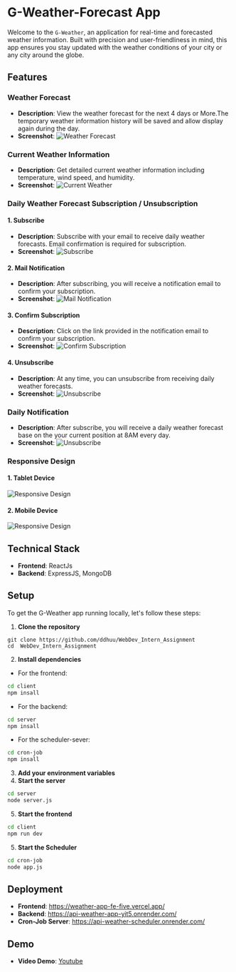 

# G-Weather-Forecast App

Welcome to the `G-Weather`, an application for real-time and forecasted weather information. Built with precision and user-friendliness in mind, this app ensures you stay updated with the weather conditions of your city or any city around the globe.


## Features



### Weather Forecast
- **Description**: View the weather forecast for the next 4 days or More.The temporary weather information history will be saved and allow display again during the day.
- **Screenshot**: ![Weather Forecast](./docs/images/HomeLoadMore.png)
### Current Weather Information
- **Description**: Get detailed current weather information including temperature, wind speed, and humidity.
- **Screenshot**: ![Current Weather](./docs/images/CurrentPosition.png)

### Daily Weather Forecast Subscription / Unsubscription

#### 1. Subscribe
- **Description**: Subscribe with your email to receive daily weather forecasts. Email confirmation is required for subscription.
- **Screenshot**: ![Subscribe](./docs/images/Subcribe.png)

#### 2. Mail Notification
- **Description**: After subscribing, you will receive a notification email to confirm your subscription.
- **Screenshot**: ![Mail Notification](./docs/images/MailNotification.png)

#### 3. Confirm Subscription
- **Description**: Click on the link provided in the notification email to confirm your subscription.
- **Screenshot**: ![Confirm Subscription](./docs/images/Confirm.png)

#### 4. Unsubscribe
- **Description**: At any time, you can unsubscribe from receiving daily weather forecasts.
- **Screenshot**: ![Unsubscribe](./docs/images/Unsubcribe.png)
### Daily Notification
- **Description**: After subscribe,  you will receive a daily weather forecast base on the your current position at 8AM every day.
- **Screenshot**: ![Unsubscribe](./docs/images/DailyAlert.png)

### Responsive Design


#### 1. Tablet Device
![Responsive Design](./docs/images/ResponsiveTablet.png)
#### 2. Mobile Device
![Responsive Design](./docs/images/ResponsiveMobile.png)



## Technical Stack

- **Frontend**: ReactJs
- **Backend**: ExpressJS, MongoDB

## Setup
To get the G-Weather app running locally, let's follow these steps:

1. **Clone the repository**
```git
git clone https://github.com/ddhuu/WebDev_Intern_Assignment
cd  WebDev_Intern_Assignment
```
2. **Install dependencies**
- For the frontend:
```bash
cd client
npm insall
```
- For the backend:
```bash
cd server
npm insall
```
- For the scheduler-sever:
```bash
cd cron-job
npm insall
```
3. **Add your environment variables**
4. **Start the server**
```bash
cd server
node server.js
```
5. **Start the frontend**
```bash
cd client
npm run dev
```
5. **Start the Scheduler**
```bash
cd cron-job
node app.js
```



## Deployment
- **Frontend**: https://weather-app-fe-five.vercel.app/
- **Backend**: https://api-weather-app-yit5.onrender.com/
- **Cron-Job Server**: https://api-weather-scheduler.onrender.com/
## Demo
- **Video Demo**: [Youtube](https://www.youtube.com/watch?v=Qs2lRw1DFkE)


